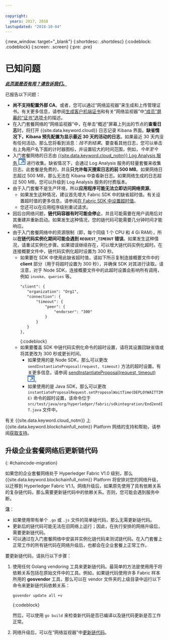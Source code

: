 ```yaml
---

copyright:
  years: 2017, 2018
lastupdated: "2018-10-04"
---
```


{:new_window: target="_blank"}
{:shortdesc: .shortdesc}
{:codeblock: .codeblock}
{:screen: .screen}
{:pre: .pre}


# 已知问题


***[此页面是否有用？请告诉我们。](https://www.surveygizmo.com/s3/4501493/IBM-Blockchain-Documentation)***


已报告以下问题：
- **尚不支持配置外部 CA**。或者，您可以通过“网络监视器”来生成和上传管理证书。有关更多信息，请参阅[生成客户机端证书](v10_application.html#enroll-app)和有关“网络监视器”中[“成员”屏幕的“证书”选项卡](v10_dashboard.html#members)的描述。
- 在入门套餐网络的“网络监视器”中，在单击“概述”屏幕上列出的节点的**查看日志**时，将打开 {{site.data.keyword.cloud}} 日志记录 Kibana 界面。**缺省情况下，Kibana 预先配置为显示最近 30 天的活动的日志**。如果最近 30 天内没有任何活动，那么您将看到消息：*找不到结果*。要查看其他日志，您可以单击右上角用户名下面的计时器图标，并设置较大的时间范围，例如，*今年至今*
- 入门套餐网络的日志由 [{{site.data.keyword.cloud_notm}} Log Analysis 服务 ![外部链接图标](images/external_link.svg "外部链接图标")](https://console.bluemix.net/catalog/services/log-analysis) 进行收集。缺省情况下，会通过 Log Analysis 服务的轻量套餐来收集日志。此套餐是免费的，并且**只允许每天搜索日志的前 500 MB**。如果网络日志超过 500 MB，那么无法在 Kibana 中查看新日志。如果网络生成的日志超过 500 MB，您可以升级到 Log Analysis 服务的付费版本。
- 由于入门套餐不是生产环境，所以**应用程序可能无法立即访问网络资源**。
  - 如果发生这种情况，建议首先增大 Fabric SDK 中的缺省超时值。有关设置超时值的更多信息，请参阅[在 Fabric SDK 中设置超时值](v10_application.html#set-timeout-in-sdk)。
  - 您还可以在应用程序级别重试请求。
- 因后台网络问题，**链代码容器有时可能会停止**，并且可能需要在用户调用后对其重建并重新启动。如果发生这种情况，您的链代码可能需要几分钟时间才能响应。
- 由于入门套餐网络中的资源限制（即，每个同级 1 个 CPU 和 4 Gi RAM），所以**在链代码实例化期间可能会遇到 `REQUEST_TIMEOUT` 错误**。如果发生这种情况，请重试实例化步骤。如果错误继续存在，可以增大链代码实例化超时。在连接概要文件中，链代码实例化超时设置为 300 秒。
  - 如果要在 SDK 中使用此缺省超时值，请如下所示复制连接概要文件中的 **client** 部分（用于将超时设置为 300 秒），并确保 SDK 对其进行读取。请注意，对于 Node SDK，连接概要文件中的此超时设置会影响所有调用，例如 `invoke`、`queries` 等。
    ```
    "client": {
       "organization": "Org1",
       "connection": {
           "timeout": {
               "peer": {
                   "endorser": "300"
               }
           }
       }
    },
    ```
    {:codeblock}
  - 如果要覆盖 SDK 中链代码实例化命令的超时设置，请将其设置回缺省值或将其更改为 300 秒或更长时间。
    - 如果使用的是 Node SDK，那么可以更改 `sendInstantiateProposal(request, timeout)` 方法的超时设置。有关更多信息，请参阅 [sendInstantiateProposal(request, timeout) ![外部链接图标](images/external_link.svg "外部链接图标")](https://fabric-sdk-node.github.io/Channel.html#sendInstantiateProposal)。
    - 如果使用的是 Java SDK，那么可以更改 `instantiateProposalRequest.setProposalWaitTime(DEPLOYWAITTIME)` 命令的超时设置，该命令位于 `src/test/java/org/hyperledger/fabric/sdkintegration/End2endIT.java` 文件中。

有关 {{site.data.keyword.cloud_notm}} 上 {{site.data.keyword.blockchainfull_notm}} Platform 网络的支持和帮助，请参阅[获取支持](ibmblockchain_support.html)。


## 升级企业套餐网络后更新链代码
{: #chaincode-migration}

如果您的企业套餐网络处于 Hyperledger Fabric V1.0 级别，那么 {{site.data.keyword.blockchainfull_notm}} Platform 将安排对您的网络升级，以迁移到 Hyperledger Fabric V1.1。网络升级后，如果原先使用了具有依赖关系的复杂链代码，那么需要更新链代码中的依赖关系。否则，您可能会遇到服务中断。

**注**：
- 如果使用带有单个 `.go` 或 `.js` 文件的简单链代码，那么无需更新链代码。
- 更新后的链代码可能无法在旧网络上运行；因此，在执行安排的网络升级后，需要更新链代码。
- 可以通过在入门套餐网络中安装并实例化链代码来测试链代码。在入门套餐上正常工作的所有链代码在网络升级后，也都会在企业套餐上正常工作。

要更新链代码，请执行以下步骤：
1. 使用任何 Golang vendoring 工具来更新链代码。最简单的方法是使用用于将依赖关系包括在原始文件中的工具。例如，如果链代码使用许多 Fabric 样本所用的 **gosvendor** 工具，那么可以在 vendor 文件夹的上级目录中运行以下命令来更新链代码依赖关系：
    ```
    govendor update all +v
    ```
    {:codeblock}

    然后，可以使用 `go build` 来检查新代码是否已编译以及链代码更新是否工作正常。

2. 网络升级后，可以在“网络监视器”中[更新链代码](howto/install_instantiate_chaincode.html#updating-a-chaincode)。
